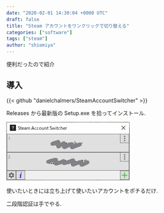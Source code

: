 ```yaml
---
date: "2020-02-01 14:30:04 +0000 UTC"
draft: false
title: "Steam アカウントをワンクリックで切り替える"
categories: ["software"]
tags: ["steam"]
author: "shiomiya"
---
```


便利だったので紹介

## 導入

{{< github "danielchalmers/SteamAccountSwitcher" >}}

Releases から最新版の Setup.exe を拾ってインストール.

![](20200201142656.jpg)

使いたいときには立ち上げて使いたいアカウントをポチるだけ.

二段階認証は手でやる.
